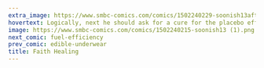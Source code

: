 ```yaml
---
extra_image: https://www.smbc-comics.com/comics/1502240229-soonish13after.png
hovertext: Logically, next he should ask for a cure for the placebo effect.
image: https://www.smbc-comics.com/comics/1502240215-soonish13 (1).png
next_comic: fuel-efficiency
prev_comic: edible-underwear
title: Faith Healing
---
```


